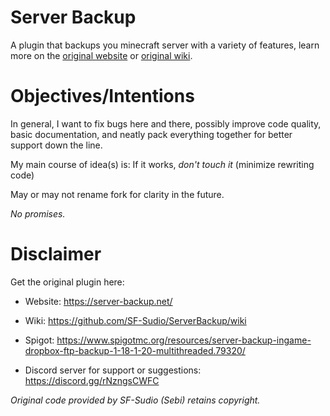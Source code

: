 # Server Backup

A plugin that backups you minecraft server with a variety of features, learn more on the [original website](https://server-backup.net/) or [original wiki](https://github.com/SF-Sudio/ServerBackup/wiki).

# Objectives/Intentions

In general, I want to fix bugs here and there, possibly improve code quality, basic documentation, and neatly pack everything together for better support down the line. 

My main course of idea(s) is: If it works, _don't touch it_ (minimize rewriting code)

May or may not rename fork for clarity in the future.

_No promises._

# Disclaimer

Get the original plugin here: 

- Website: https://server-backup.net/

- Wiki: https://github.com/SF-Sudio/ServerBackup/wiki 

- Spigot: https://www.spigotmc.org/resources/server-backup-ingame-dropbox-ftp-backup-1-18-1-20-multithreaded.79320/

- Discord server for support or suggestions: https://discord.gg/rNzngsCWFC

_Original code provided by SF-Sudio (Sebi) retains copyright._

